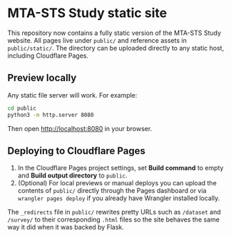 # MTA-STS Study static site

This repository now contains a fully static version of the MTA-STS Study website. All pages live under `public/` and reference
assets in `public/static/`. The directory can be uploaded directly to any static host, including Cloudflare Pages.

## Preview locally

Any static file server will work. For example:

```bash
cd public
python3 -m http.server 8080
```

Then open <http://localhost:8080> in your browser.

## Deploying to Cloudflare Pages

1. In the Cloudflare Pages project settings, set **Build command** to empty and **Build output directory** to `public`.
2. (Optional) For local previews or manual deploys you can upload the contents of `public/` directly through the Pages dashboard or
   via `wrangler pages deploy` if you already have Wrangler installed locally.

The `_redirects` file in `public/` rewrites pretty URLs such as `/dataset` and `/survey/` to their corresponding `.html` files so the
site behaves the same way it did when it was backed by Flask.
